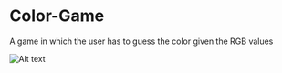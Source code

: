 # Color-Game
A game in which the user has to guess the color given the RGB values

![Alt text](/relative/path/to/hard.jpg?raw=true "Guess the color given the RGB value")
